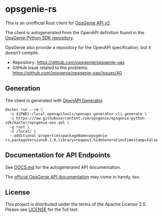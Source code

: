 # opsgenie-rs

This is an unofficial Rust client for [OpsGenie API v2](https://docs.opsgenie.com/docs/api-overview).

The client is autogenerated from the OpenAPI definition found in the [OpsGenie Python SDK repository](https://github.com/opsgenie/opsgenie-python-sdk/blob/master/opsgenie-oas.yml).

OpsGenie also provide a repository for the OpenAPI specification, but it doesn't compile.

* Repository: https://github.com/opsgenie/opsgenie-oas
* GitHub issue related to the problems: https://github.com/opsgenie/opsgenie-oas/issues/40

## Generation

The client is generated with [OpenAPI Generator](https://github.com/OpenAPITools/openapi-generator).

```
docker run --rm \   
  -v ${PWD}:/local openapitools/openapi-generator-cli generate \
  -i https://raw.githubusercontent.com/opsgenie/opsgenie-python-sdk/master/opsgenie-oas.yml \
  -g rust \
  -o /local/ \
  --additional-properties=packageName=opsgenie-rs,packageVersion=0.1.0,library=reqwest,hideGenerationTimestamp=false
```

## Documentation for API Endpoints

See [DOCS.md](DOCS.md) for the autogenerated API documentation.

The [official OpsGenie API documentation](https://docs.opsgenie.com/docs/api-overview) may come in handy, too.


## License

This project is distributed under the terms of the Apache License 2.0. Please see [LICENSE](LICENSE) for the full text.